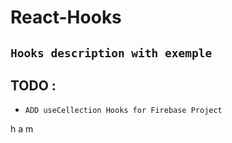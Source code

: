 # React-Hooks
## ``Hooks description with exemple``

## TODO :
* `ADD useCellection Hooks for Firebase Project`

h
a
m
